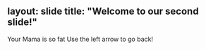 layout: slide
title: "Welcome to our second slide!"
---
Your Mama is so fat 
Use the left arrow to go back!
